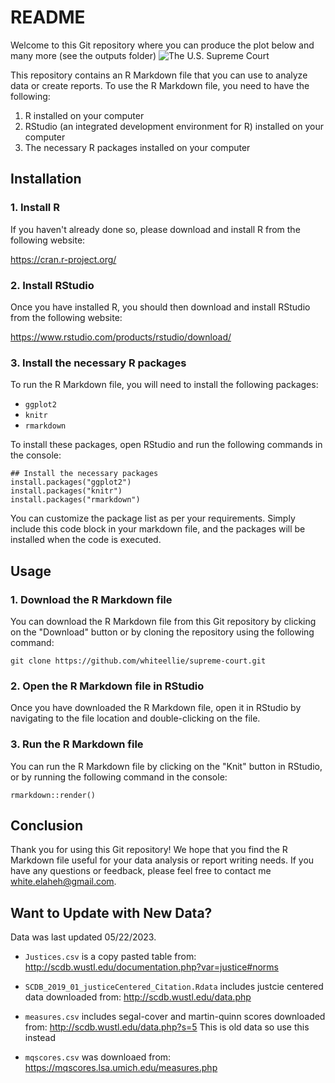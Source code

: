# README

Welcome to this Git repository where you can produce the plot below and many more (see the outputs folder) 
![The U.S. Supreme Court](https://github.com/whiteellie/supreme-court/blob/master/outputs/mean_mq_scores.png)


This repository contains an R Markdown file that you can use to analyze data or create reports. To use the R Markdown file, you need to have the following:

1. R installed on your computer
2. RStudio (an integrated development environment for R) installed on your computer
3. The necessary R packages installed on your computer

## Installation

### 1. Install R

If you haven't already done so, please download and install R from the following website:

https://cran.r-project.org/

### 2. Install RStudio

Once you have installed R, you should then download and install RStudio from the following website:

https://www.rstudio.com/products/rstudio/download/

### 3. Install the necessary R packages

To run the R Markdown file, you will need to install the following packages:

- `ggplot2`
- `knitr`
- `rmarkdown`

To install these packages, open RStudio and run the following commands in the console:

```
## Install the necessary packages
install.packages("ggplot2")
install.packages("knitr")
install.packages("rmarkdown")
``` 

You can customize the package list as per your requirements. Simply include this code block in your markdown file, and the packages will be installed when the code is executed.

## Usage

### 1. Download the R Markdown file

You can download the R Markdown file from this Git repository by clicking on the "Download" button or by cloning the repository using the following command:

```
git clone https://github.com/whiteellie/supreme-court.git
``` 

### 2. Open the R Markdown file in RStudio

Once you have downloaded the R Markdown file, open it in RStudio by navigating to the file location and double-clicking on the file.

### 3. Run the R Markdown file

You can run the R Markdown file by clicking on the "Knit" button in RStudio, or by running the following command in the console:

```
rmarkdown::render()
```

## Conclusion

Thank you for using this Git repository! We hope that you find the R Markdown file useful for your data analysis or report writing needs. If you have any questions or feedback, please feel free to contact me white.elaheh@gmail.com.


## Want to Update with New Data?

Data was last updated 05/22/2023.

* `Justices.csv` is a copy pasted table from: http://scdb.wustl.edu/documentation.php?var=justice#norms

* `SCDB_2019_01_justiceCentered_Citation.Rdata` includes justcie centered data downloaded from: http://scdb.wustl.edu/data.php

* `measures.csv` includes segal-cover and martin-quinn scores downloaded from: http://scdb.wustl.edu/data.php?s=5
This is old data so use this instead 

* `mqscores.csv` was downloaed from: https://mqscores.lsa.umich.edu/measures.php
